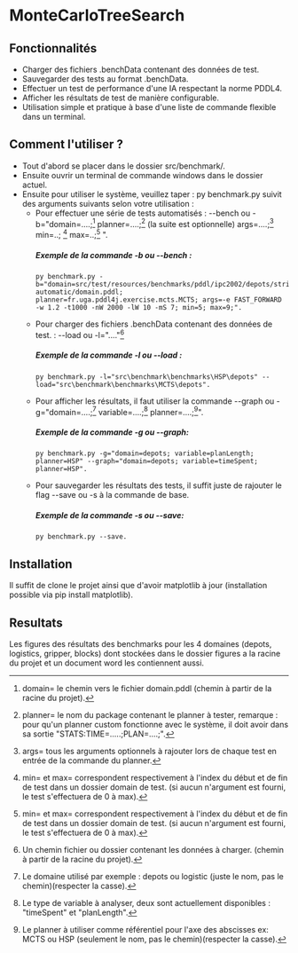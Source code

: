 # MonteCarloTreeSearch
## Fonctionnalités

- Charger des fichiers .benchData contenant des données de test.
- Sauvegarder des tests au format .benchData.
- Effectuer un test de performance d'une IA respectant la norme PDDL4.
- Afficher les résultats de test de manière configurable.
- Utilisation simple et pratique à base d'une liste de commande flexible dans un terminal.

## Comment l'utiliser ?

- Tout d'abord se placer dans le dossier src/benchmark/.
- Ensuite ouvrir un terminal de commande windows dans le dossier actuel.
- Ensuite pour utiliser le système, veuillez taper : py benchmark.py suivit des arguments suivants selon votre utilisation :
	- Pour effectuer une série de tests automatisés : --bench ou -b="domain=....;[^1] planner=....;[^2] (la suite est optionnelle) args=....;[^3] min=..; [^4] max=..;[^4] ".
		[^1]: domain= le chemin vers le fichier domain.pddl (chemin à partir de la racine du projet).
		[^2]:planner= le nom du package contenant le planner à tester, remarque : pour qu'un planner custom fonctionne avec le système, il doit avoir dans sa sortie "STATS:TIME=.....;PLAN=....;". 
		[^3]:args= tous les arguments optionnels à rajouter lors de chaque test en entrée de la commande du planner.
		[^4]:min= et max= correspondent respectivement à l'index du début et de fin de test dans un dossier domain de test. (si aucun n'argument est fourni, le test s'effectuera de 0 à max).

		 ##### Exemple de la commande -b ou --bench : 
		 ``` 
		 py benchmark.py -b="domain=src/test/resources/benchmarks/pddl/ipc2002/depots/strips-automatic/domain.pddl; planner=fr.uga.pddl4j.exercise.mcts.MCTS; args=-e FAST_FORWARD -w 1.2 -t1000 -nW 2000 -lW 10 -mS 7; min=5; max=9;". 
		```
	- Pour charger des fichiers .benchData contenant des données de test. : --load ou -l="...."[^5]
		[^5]:  Un chemin fichier ou dossier contenant les données à charger. (chemin à partir de la racine du projet).
		##### Exemple de la commande -l ou --load : 
		 ``` 
		 py benchmark.py -l="src\benchmark\benchmarks\HSP\depots" --load="src\benchmark\benchmarks\MCTS\depots". 

	- Pour afficher les résultats, il faut utiliser la commande --graph ou -g="domain=....;[^6] variable=....;[^7] planner=....;[^8]".
		[^6]: Le domaine utilisé par exemple : depots ou logistic (juste le nom, pas le chemin)(respecter la casse).
		[^7]: Le type de variable à analyser, deux sont actuellement disponibles : "timeSpent" et "planLength".
		[^8]: Le planner à utiliser comme référentiel pour l'axe des abscisses ex: MCTS ou HSP (seulement le nom, pas le chemin)(respecter la casse).
		 ##### Exemple de la commande -g ou --graph: 
		 ``` 
		 py benchmark.py -g="domain=depots; variable=planLength; planner=HSP" --graph="domain=depots; variable=timeSpent; planner=HSP". 
		```
	- Pour sauvegarder les résultats des tests, il suffit juste de rajouter le flag --save ou -s à la commande de base.
		 ##### Exemple de la commande -s ou --save: 
		 ``` 
		 py benchmark.py --save. 
		```
## Installation

Il suffit de clone le projet ainsi que d'avoir matplotlib à jour (installation possible via pip install matplotlib).

## Resultats

Les figures des résultats des benchmarks pour les 4 domaines (depots, logistics, gripper, blocks) dont stockées dans le dossier figures a la racine du projet et un document word les contiennent aussi.
